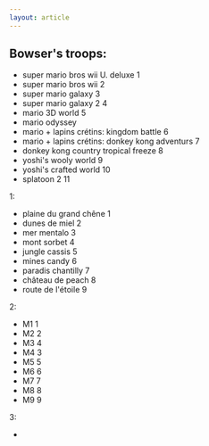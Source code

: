 ```yaml
---
layout: article
---
```


## Bowser's troops:

- super mario bros wii U. deluxe 1
- super mario bros wii 2
- super mario galaxy 3
- super mario galaxy 2 4
- mario 3D world 5
- mario odyssey
- mario + lapins crétins: kingdom battle 6
- mario + lapins crétins: donkey kong adventurs 7
- donkey kong country tropical freeze 8
- yoshi's wooly world 9
- yoshi's crafted world 10
- splatoon 2 11

1:

- plaine du grand chêne 1
- dunes de miel 2
- mer mentalo 3
- mont sorbet 4
- jungle cassis 5
- mines candy 6
- paradis chantilly 7
- château de peach 8
- route de l'étoile 9

2:

- M1 1
- M2 2
- M3 4
- M4 3
- M5 5
- M6 6
- M7 7
- M8 8
- M9 9

3:

- 


























































































